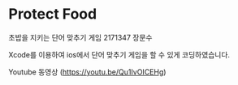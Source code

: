 # Protect Food
초밥을 지키는 단어 맞추기 게임
2171347 장문수

Xcode를 이용하여 ios에서 단어 맞추기 게임을 할 수 있게 코딩하였습니다.

Youtube 동영상
(https://youtu.be/Qu1IvOICEHg)
